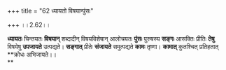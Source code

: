 +++
title = "62 ध्यायतो विषयान्पुंसः"

+++
।।2.62।।  
  
**ध्यायतः** चिन्तयतः **विषयान्** शब्दादीन् विषयविशेषान् आलोचयतः
**पुंसः** पुरुषस्य **सङ्गः** आसक्तिः प्रीतिः **तेषु** विषयेषु
**उपजायते** उत्पद्यते। **सङ्गात्** प्रीतेः **संजायते** समुत्पद्यते
**कामः** तृष्णा। **कामात्** कुतश्चित् प्रतिहतात् **क्रोधः
अभिजायते।।  
**
